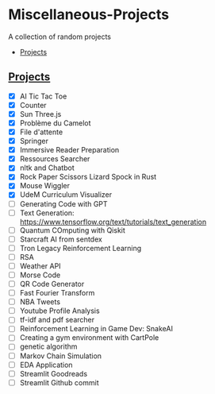 # Miscellaneous-Projects

A collection of random projects

- [Projects](#projects)

## [Projects](#projects)

- [X] AI Tic Tac Toe
- [X] Counter
- [X] Sun Three.js
- [X] Problème du Camelot
- [X] File d'attente
- [X] Springer
- [X] Immersive Reader Preparation
- [X] Ressources Searcher
- [X] nltk and Chatbot
- [X] Rock Paper Scissors Lizard Spock in Rust
- [X] Mouse Wiggler
- [X] UdeM Curriculum Visualizer
- [ ] Generating Code with GPT
- [ ] Text Generation: https://www.tensorflow.org/text/tutorials/text_generation
- [ ] Quantum COmputing with Qiskit
- [ ] Starcraft AI from sentdex
- [ ] Tron Legacy Reinforcement Learning
- [ ] RSA
- [ ] Weather API
- [ ] Morse Code
- [ ] QR Code Generator
- [ ] Fast Fourier Transform
- [ ] NBA Tweets
- [ ] Youtube Profile Analysis
- [ ] tf-idf and pdf searcher
- [ ] Reinforcement Learning in Game Dev: SnakeAI
- [ ] Creating a gym environment with CartPole
- [ ] genetic algorithm
- [ ] Markov Chain Simulation
- [ ] EDA Application
- [ ] Streamlit Goodreads
- [ ] Streamlit Github commit
